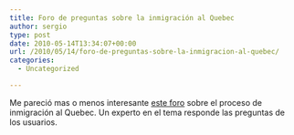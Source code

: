 ```yaml
---
title: Foro de preguntas sobre la inmigración al Quebec
author: sergio
type: post
date: 2010-05-14T13:34:07+00:00
url: /2010/05/14/foro-de-preguntas-sobre-la-inmigracion-al-quebec/
categories:
  - Uncategorized

---
```

Me pareció mas o menos interesante [este foro][1] sobre el proceso de inmigración al Quebec. Un experto en el tema responde las preguntas de los usuarios.

 [1]: http://www.eltiempo.com/foros/un_foro.php?id_recurso=7703198